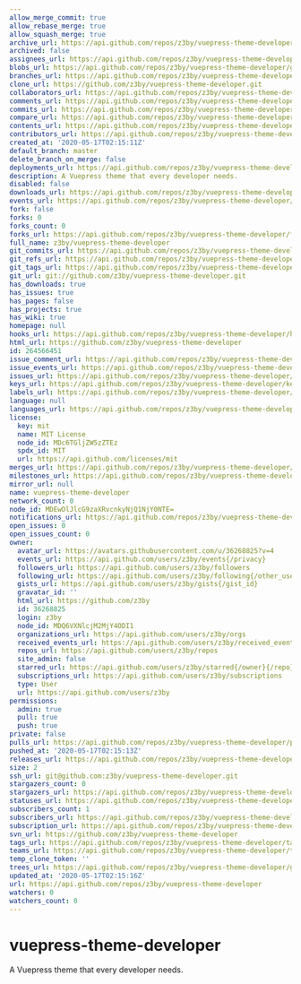 ```yaml
---
allow_merge_commit: true
allow_rebase_merge: true
allow_squash_merge: true
archive_url: https://api.github.com/repos/z3by/vuepress-theme-developer/{archive_format}{/ref}
archived: false
assignees_url: https://api.github.com/repos/z3by/vuepress-theme-developer/assignees{/user}
blobs_url: https://api.github.com/repos/z3by/vuepress-theme-developer/git/blobs{/sha}
branches_url: https://api.github.com/repos/z3by/vuepress-theme-developer/branches{/branch}
clone_url: https://github.com/z3by/vuepress-theme-developer.git
collaborators_url: https://api.github.com/repos/z3by/vuepress-theme-developer/collaborators{/collaborator}
comments_url: https://api.github.com/repos/z3by/vuepress-theme-developer/comments{/number}
commits_url: https://api.github.com/repos/z3by/vuepress-theme-developer/commits{/sha}
compare_url: https://api.github.com/repos/z3by/vuepress-theme-developer/compare/{base}...{head}
contents_url: https://api.github.com/repos/z3by/vuepress-theme-developer/contents/{+path}
contributors_url: https://api.github.com/repos/z3by/vuepress-theme-developer/contributors
created_at: '2020-05-17T02:15:11Z'
default_branch: master
delete_branch_on_merge: false
deployments_url: https://api.github.com/repos/z3by/vuepress-theme-developer/deployments
description: A Vuepress theme that every developer needs.
disabled: false
downloads_url: https://api.github.com/repos/z3by/vuepress-theme-developer/downloads
events_url: https://api.github.com/repos/z3by/vuepress-theme-developer/events
fork: false
forks: 0
forks_count: 0
forks_url: https://api.github.com/repos/z3by/vuepress-theme-developer/forks
full_name: z3by/vuepress-theme-developer
git_commits_url: https://api.github.com/repos/z3by/vuepress-theme-developer/git/commits{/sha}
git_refs_url: https://api.github.com/repos/z3by/vuepress-theme-developer/git/refs{/sha}
git_tags_url: https://api.github.com/repos/z3by/vuepress-theme-developer/git/tags{/sha}
git_url: git://github.com/z3by/vuepress-theme-developer.git
has_downloads: true
has_issues: true
has_pages: false
has_projects: true
has_wiki: true
homepage: null
hooks_url: https://api.github.com/repos/z3by/vuepress-theme-developer/hooks
html_url: https://github.com/z3by/vuepress-theme-developer
id: 264566451
issue_comment_url: https://api.github.com/repos/z3by/vuepress-theme-developer/issues/comments{/number}
issue_events_url: https://api.github.com/repos/z3by/vuepress-theme-developer/issues/events{/number}
issues_url: https://api.github.com/repos/z3by/vuepress-theme-developer/issues{/number}
keys_url: https://api.github.com/repos/z3by/vuepress-theme-developer/keys{/key_id}
labels_url: https://api.github.com/repos/z3by/vuepress-theme-developer/labels{/name}
language: null
languages_url: https://api.github.com/repos/z3by/vuepress-theme-developer/languages
license:
  key: mit
  name: MIT License
  node_id: MDc6TGljZW5zZTEz
  spdx_id: MIT
  url: https://api.github.com/licenses/mit
merges_url: https://api.github.com/repos/z3by/vuepress-theme-developer/merges
milestones_url: https://api.github.com/repos/z3by/vuepress-theme-developer/milestones{/number}
mirror_url: null
name: vuepress-theme-developer
network_count: 0
node_id: MDEwOlJlcG9zaXRvcnkyNjQ1NjY0NTE=
notifications_url: https://api.github.com/repos/z3by/vuepress-theme-developer/notifications{?since,all,participating}
open_issues: 0
open_issues_count: 0
owner:
  avatar_url: https://avatars.githubusercontent.com/u/36268825?v=4
  events_url: https://api.github.com/users/z3by/events{/privacy}
  followers_url: https://api.github.com/users/z3by/followers
  following_url: https://api.github.com/users/z3by/following{/other_user}
  gists_url: https://api.github.com/users/z3by/gists{/gist_id}
  gravatar_id: ''
  html_url: https://github.com/z3by
  id: 36268825
  login: z3by
  node_id: MDQ6VXNlcjM2MjY4ODI1
  organizations_url: https://api.github.com/users/z3by/orgs
  received_events_url: https://api.github.com/users/z3by/received_events
  repos_url: https://api.github.com/users/z3by/repos
  site_admin: false
  starred_url: https://api.github.com/users/z3by/starred{/owner}{/repo}
  subscriptions_url: https://api.github.com/users/z3by/subscriptions
  type: User
  url: https://api.github.com/users/z3by
permissions:
  admin: true
  pull: true
  push: true
private: false
pulls_url: https://api.github.com/repos/z3by/vuepress-theme-developer/pulls{/number}
pushed_at: '2020-05-17T02:15:13Z'
releases_url: https://api.github.com/repos/z3by/vuepress-theme-developer/releases{/id}
size: 2
ssh_url: git@github.com:z3by/vuepress-theme-developer.git
stargazers_count: 0
stargazers_url: https://api.github.com/repos/z3by/vuepress-theme-developer/stargazers
statuses_url: https://api.github.com/repos/z3by/vuepress-theme-developer/statuses/{sha}
subscribers_count: 1
subscribers_url: https://api.github.com/repos/z3by/vuepress-theme-developer/subscribers
subscription_url: https://api.github.com/repos/z3by/vuepress-theme-developer/subscription
svn_url: https://github.com/z3by/vuepress-theme-developer
tags_url: https://api.github.com/repos/z3by/vuepress-theme-developer/tags
teams_url: https://api.github.com/repos/z3by/vuepress-theme-developer/teams
temp_clone_token: ''
trees_url: https://api.github.com/repos/z3by/vuepress-theme-developer/git/trees{/sha}
updated_at: '2020-05-17T02:15:16Z'
url: https://api.github.com/repos/z3by/vuepress-theme-developer
watchers: 0
watchers_count: 0
---
```


# vuepress-theme-developer
A Vuepress theme that every developer needs.
